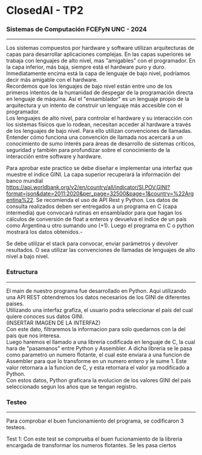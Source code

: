 # ClosedAI - TP2
### Sistemas de Computación FCEFyN UNC - 2024 
---

Los sistemas compuestos por hardware y software utilizan arquitecturas de capas para desarrollar aplicaciones complejas. En las capas superiores se trabaja con lenguajes de alto nivel, mas "amigables" con el programador. En la capa inferior, más baja, siempre está el hardware puro y duro. Inmediatamente encima está la capa de lenguaje de bajo nivel, podríamos decir más amigable con el hardware.  
Recordemos que los lenguajes de bajo nivel están entre uno de los primeros intentos de la humanidad de despegar de la programación directa en lenguaje de máquina. Así el "ensamblador" es un lenguaje propio de la arquitectura y un intento de construir un lenguaje más accesible con el programador.  
Los lenguajes de alto nivel, para controlar el hardware y su interacción con los sistemas físicos que lo rodean, necesitan acceder al hardware a través de los lenguajes de bajo nivel. Para ello utilizan convenciones de llamadas.  
Entender cómo funciona una convención de llamada nos acercará a un conocimiento de sumo interés para áreas de desarrollo de sistemas críticos, seguridad y también para profundizar sobre el conocimiento de la interacción entre software y hardware.

Para aprobar este practico se debe diseñar e implementar una interfaz que muestre el índice GINI. La capa superior recuperará la información del banco mundial https://api.worldbank.org/v2/en/country/all/indicator/SI.POV.GINI?format=json&date=2011:2020&per_page=32500&page=1&country=%22Argentina%22. Se recomienda el uso de API Rest y Python. Los datos de consulta realizados deben ser entregados a un programa en C (capa intermedia) que convocará rutinas en ensamblador para que hagan los cálculos de conversión de float a enteros y devuelva el índice de un país como Argentina u otro sumando uno (+1). Luego el programa en C o python mostrará los datos obtenidos.-

Se debe utilizar el stack para convocar, enviar parámetros y devolver resultados. O sea utilizar las convenciones de llamadas de lenguajes de alto nivel a bajo nivel.


### Estructura

---
El main de nuestro programa fue desarrollado en Python. Aqui utilizando una API REST obtendremos los datos necesarios de los GINI de diferentes paises.  
Utilizando una interfaz grafiza, el usuario podra seleccionar el pais del cual quiere conoces sus datos GINI.   
(INSERTAR IMAGEN DE LA INTERFAZ)   
Con este dato, filtraremos la informacion para solo quedarnos con la del pais que nos interesa.  
Luego haremos el llamado a una libreria codificada en lenguaje de C, la cual hara de "pasamanos" entre Python y Assembler. A dicha libreria se le pasa como parametro un numero flotante, el cual este enviara a una funcion de Assembler para que lo transforme en un numero entero y le sume 1. Este valor retornara a la funcion de C, y esta retornara el valor ya modificado a Python.   
Con estos datos, Python graficara la evolucion de los valores GINI del pais seleccionado segun los años que se tengan registro.


### Testeo
---
Para comprobar el buen funcionamiento del programa, se codificaron 3 testeos.  

Test 1: Con este test se comprueba el buen fucionamiento de la libreria encargada de transformar los numeros flotantes. Se les pasa ciertos 








